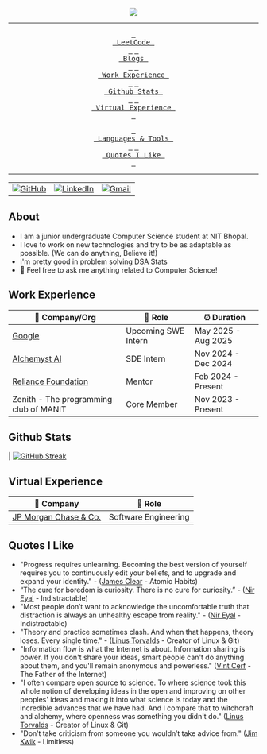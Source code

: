 

<!--
**monk0707/monk0707** is a ✨ _special_ ✨ repository because its `README.md` (this file) appears on your GitHub profile.

<!-- ----------- HEAD SECTION ------------ -->

<p align="center">
  <img src="https://readme-typing-svg.herokuapp.com?color=0d8eceF&size=30&center=true&vCenter=true&width=550&height=70&lines=Hey+There+👋,+I'm+Arvind+Sharma;+A+Software+Developer+🌟;A+Competitive+Programmer+💻;A+Distributed+Systems+Fan+🌐;">
</p>


<div align="center">

---

<span>[<kbd> <br> LeetCode <br> </kbd>](https://leetcode.com/u/Arvind_Sharma/)</span>
<span>[<kbd> <br> Blogs <br> </kbd>](https://medium.com/@starkarvind1)</span>
<span>[<kbd> <br> Work Experience <br> </kbd>](#work-experience)</span>
<span>[<kbd> <br> Github Stats <br> </kbd>](##Github-Stats)</span>
<span>[<kbd> <br> Virtual Experience <br> </kbd>](#virtual-experience)</span>

<span>[<kbd> <br> Languages & Tools <br> </kbd>](#languages--tools)</span>
<span>[<kbd> <br> Quotes I Like <br> </kbd>](#quotes-i-like)</span>

---

<table>
  <tr>
      <td><a href="https://github.com/monk0707"><img src="https://img.shields.io/github/followers/sayannath.svg?label=GitHub&style=social" alt="GitHub"></a></td>
    <td><a href="https://www.linkedin.com/in/arvind-sharma-3884a2205/"><img src="https://img.shields.io/badge/LinkedIn--_.svg?style=social&logo=linkedin" alt="LinkedIn"></a></td>
    <td><a href="mailto:arvindsh0707@gmail.com"><img src="https://img.shields.io/badge/Gmail--_.svg?style=social&logo=gmail" alt="Gmail"></a></td>
  </tr>
</table>

</div>

## About

- I am a junior undergraduate Computer Science student at NIT Bhopal.
- I love to work on new technologies and try to be as adaptable as possible. (We can do anything, Believe it!)
- I'm pretty good in problem solving [DSA Stats](https://codolio.com/profile/monk0707)
- 💬 Feel free to ask me anything related to Computer Science!

## Work Experience


| 🏢 Company/Org | 💼 Role | ⏰ Duration |
| --- | --- | --- |
| [Google](https://www.google.co.in/) | Upcoming SWE Intern | May 2025 - Aug 2025 |
| [Alchemyst AI](https://getalchemystai.com/) | SDE Intern | Nov 2024 - Dec 2024 |
| [Reliance Foundation]([https://www.linkedin.com/company/finessefleet/](https://rfugscholar.reliancefoundation.org/profile?source=header)) | Mentor | Feb 2024 - Present |
| Zenith - The programming club of MANIT | Core Member | Nov 2023 - Present |

## Github Stats


| [![GitHub Streak](http://github-readme-streak-stats.herokuapp.com?user=monk0707)](https://git.io/streak-stats)

## Virtual Experience


| 🏢 Company | 💼 Role |
| --- | --- |
| [JP Morgan Chase & Co.](https://drive.google.com/file/d/1ggF3asQsQmqfDBZvbqL71qzOQS4pvFAU/view?usp=drive_link) | Software Engineering |


## Quotes I Like
- "Progress requires unlearning. Becoming the best version of yourself requires you to continuously edit your beliefs, and to upgrade and expand your identity." - ([James Clear](https://en.wikipedia.org/wiki/James_Clear) - Atomic Habits)
- “The cure for boredom is curiosity. There is no cure for curiosity.” - ([Nir Eyal](https://en.wikipedia.org/wiki/Nir_Eyal) - Indistractable)
- "Most people don’t want to acknowledge the uncomfortable truth that distraction is always an unhealthy escape from reality." - ([Nir Eyal](https://en.wikipedia.org/wiki/Nir_Eyal) - Indistractable)
- "Theory and practice sometimes clash. And when that happens, theory loses. Every single time." - ([Linus Torvalds](https://en.wikipedia.org/wiki/Linus_Torvalds) - Creator of Linux & Git)
- "Information flow is what the Internet is about. Information sharing is power. If you don't share your ideas, smart people can't do anything about them, and you'll remain anonymous and powerless." ([Vint Cerf](https://en.wikipedia.org/wiki/Vint_Cerf) - The Father of the Internet)
- "I often compare open source to science. To where science took this whole notion of developing ideas in the open and improving on other peoples' ideas and making it into what science is today and the incredible advances that we have had. And I compare that to witchcraft and alchemy, where openness was something you didn't do." ([Linus Torvalds](https://en.wikipedia.org/wiki/Linus_Torvalds) - Creator of Linux & Git)
- "Don’t take criticism from someone you wouldn’t take advice from." ([Jim Kwik](https://en.wikipedia.org/wiki/Jim_Kwik) - Limitless)
